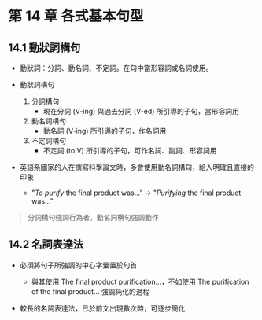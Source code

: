 # 第 14 章 各式基本句型

## 14.1 動狀詞構句

* 動狀詞：分詞、動名詞、不定詞。在句中當形容詞或名詞使用。

* 動狀詞構句
  1. 分詞構句
     * 現在分詞 (V-ing) 與過去分詞 (V-ed) 所引導的子句，當形容詞用
  2. 動名詞構句
     * 動名詞 (V-ing) 所引導的子句，作名詞用 
  3. 不定詞構句
     * 不定詞 (to V) 所引導的子句，可作名詞、副詞、形容詞用

* 英語系國家的人在撰寫科學論文時，多會使用動名詞構句，給人明確且直接的印象
  * "*To purify* the final product was..." → "*Purifying* the final product was..."
  
> 分詞構句強調行為者，動名詞構句強調動作

## 14.2 名詞表達法

* 必須將句子所強調的中心字彙置於句首
  * 與其使用 The final product purification...，不如使用 The purification of the final product... 強調純化的過程

* 較長的名詞表達法，已於前文出現數次時，可逐步簡化
